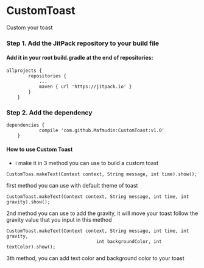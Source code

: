 # CustomToast

Custom your toast

### Step 1. Add the JitPack repository to your build file
#### Add it in your root build.gradle at the end of repositories:
```
allprojects {
		repositories {
			...
			maven { url 'https://jitpack.io' }
		}
	}
```
### Step 2. Add the dependency
```
dependencies {
	        compile 'com.github.Mafmudin:CustomToast:v1.0'
	}
```

#### How to use Custom Toast
* i make it in 3 method you can use to build a custom toast
```
CustomToas.makeText(Context context, String message, int time).show();
```
first method you can use with default theme of toast

```
CustomToast.makeText(Context context, String message, int time, int gravity).show();
```
2nd method you can use to add the gravity, it will move your toast follow the gravity value that you input in this method

```
CustomToast.makeText(Context context, String message, int time, int gravity,
                                 int backgroundColor, int textColor).show();
```
3th method, you can add text color and background color to your toast
  
